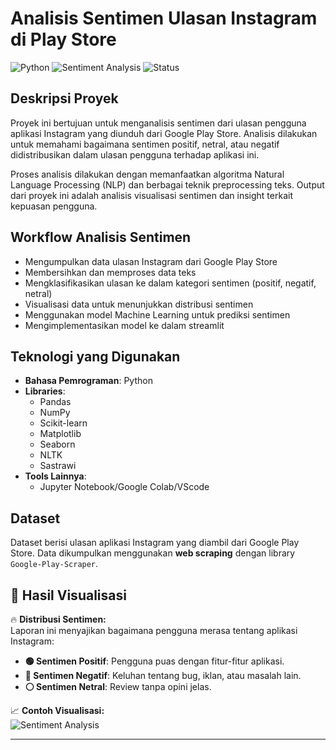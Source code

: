 # Analisis Sentimen Ulasan Instagram di Play Store

![Python](https://img.shields.io/badge/Python-3.x-blue) 
![Sentiment Analysis](https://img.shields.io/badge/Sentiment--Analysis-NLP-green) 
![Status](https://img.shields.io/badge/Status-Completed-brightgreen)

## Deskripsi Proyek
Proyek ini bertujuan untuk menganalisis sentimen dari ulasan pengguna aplikasi Instagram yang diunduh dari Google Play Store. Analisis dilakukan untuk memahami bagaimana sentimen positif, netral, atau negatif didistribusikan dalam ulasan pengguna terhadap aplikasi ini.

Proses analisis dilakukan dengan memanfaatkan algoritma Natural Language Processing (NLP) dan berbagai teknik preprocessing teks. Output dari proyek ini adalah analisis visualisasi sentimen dan insight terkait kepuasan pengguna.

## Workflow Analisis Sentimen
- Mengumpulkan data ulasan Instagram dari Google Play Store
- Membersihkan dan memproses data teks
- Mengklasifikasikan ulasan ke dalam kategori sentimen (positif, negatif, netral)
- Visualisasi data untuk menunjukkan distribusi sentimen
- Menggunakan model Machine Learning untuk prediksi sentimen
- Mengimplementasikan model ke dalam streamlit

## Teknologi yang Digunakan
- **Bahasa Pemrograman**: Python
- **Libraries**:
  - Pandas
  - NumPy
  - Scikit-learn
  - Matplotlib
  - Seaborn
  - NLTK
  - Sastrawi
- **Tools Lainnya**:
  - Jupyter Notebook/Google Colab/VScode

## Dataset
Dataset berisi ulasan aplikasi Instagram yang diambil dari Google Play Store. Data dikumpulkan menggunakan **web scraping** dengan library `Google-Play-Scraper`.

## 🎨 Hasil Visualisasi
🔥 **Distribusi Sentimen:**  
Laporan ini menyajikan bagaimana pengguna merasa tentang aplikasi Instagram:  

- **🟢 Sentimen Positif**: Pengguna puas dengan fitur-fitur aplikasi.  
- **🔴 Sentimen Negatif**: Keluhan tentang bug, iklan, atau masalah lain.  
- **⚪ Sentimen Netral**: Review tanpa opini jelas.

📈 **Contoh Visualisasi:**  
![Sentiment Analysis](https://via.placeholder.com/800x400.png?text=Sentiment+Analysis+Graph)

---
